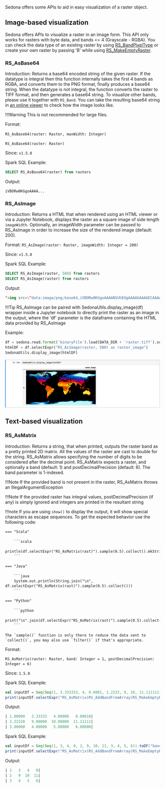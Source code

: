 Sedona offers some APIs to aid in easy visualization of a raster object.

## Image-based visualization

Sedona offers APIs to visualize a raster in an image form. This API only works for rasters with byte data, and bands <= 4 (Grayscale - RGBA). You can check the data type of an existing raster by using [RS_BandPixelType](../Raster-operators/#rs_bandpixeltype) or create your own raster by passing 'B' while using [RS_MakeEmptyRaster](../Raster-loader/#rs_makeemptyraster).

### RS_AsBase64

Introduction: Returns a base64 encoded string of the given raster. If the datatype is integral then this function internally takes the first 4 bands as RGBA, and converts them to the PNG format, finally produces a base64 string. When the datatype is not integral, the function converts the raster to TIFF format, and then generates a base64 string. To visualize other bands, please use it together with `RS_Band`. You can take the resulting base64 string in [an online viewer](https://base64-viewer.onrender.com/) to check how the image looks like.

!!!Warning
    This is not recommended for large files.

Format:

`RS_AsBase64(raster: Raster, maxWidth: Integer)`

`RS_AsBase64(raster: Raster)`

Since: `v1.5.0`

Spark SQL Example:

```sql
SELECT RS_AsBase64(raster) from rasters
```

Output:

```
iVBORw0KGgoAAAA...
```

### RS_AsImage

Introduction: Returns a HTML that when rendered using an HTML viewer or via a Jupyter Notebook, displays the raster as a square image of side length `imageWidth`. Optionally, an imageWidth parameter can be passed to RS_AsImage in order to increase the size of the rendered image (default: 200).

Format: `RS_AsImage(raster: Raster, imageWidth: Integer = 200)`

Since: `v1.5.0`

Spark SQL Example:

```sql
SELECT RS_AsImage(raster, 500) from rasters
SELECT RS_AsImage(raster) from rasters
```

Output:

```html
"<img src=\"data:image/png;base64,iVBORw0KGgoAAAANSUhEUgAAAAUAAAAECAAAAABjWKqcAAAAIElEQVR42mPgPfGfkYUhhfcBNw+DT1KihS6DqLKztjcATWMFp9rkkJgAAAAASUVORK5CYII=\" width=\"200\" />";
```

!!!Tip
    RS_AsImage can be paired with SedonaUtils.display_image(df) wrapper inside a Jupyter notebook to directly print the raster as an image in the output, where the 'df' parameter is the dataframe containing the HTML data provided by RS_AsImage

Example:

```python
df = sedona.read.format('binaryFile').load(DATA_DIR + 'raster.tiff').selectExpr("RS_FromGeoTiff(content) as raster")
htmlDF = df.selectExpr("RS_AsImage(raster, 500) as raster_image")
SedonaUtils.display_image(htmlDF)
```

![Output](../../image/DisplayImage.png)

## Text-based visualization

### RS_AsMatrix

Introduction: Returns a string, that when printed, outputs the raster band as a pretty printed 2D matrix. All the values of the raster are cast to double for the string. RS_AsMatrix allows specifying the number of digits to be considered after the decimal point.
RS_AsMatrix expects a raster, and optionally a band (default: 1) and postDecimalPrecision (default: 6). The band parameter is 1-indexed.

!!!Note
    If the provided band is not present in the raster, RS_AsMatrix throws an IllegalArgumentException

!!!Note
    If the provided raster has integral values, postDecimalPrecision (if any) is simply ignored and integers are printed in the resultant string

!!!note
    If you are using `show()` to display the output, it will show special characters as escape sequences. To get the expected behavior use the following code:

    === "Scala"

        ```scala
        println(df.selectExpr("RS_AsMatrix(rast)").sample(0.5).collect().mkString("\n"))
        ```

    === "Java"

        ```java
        System.out.println(String.join("\n", df.selectExpr("RS_AsMatrix(rast)").sample(0.5).collect()))
        ```

    === "Python"

        ```python
        print("\n".join(df.selectExpr("RS_AsMatrix(rast)").sample(0.5).collect()))
        ```

    The `sample()` function is only there to reduce the data sent to `collect()`, you may also use `filter()` if that's appropriate.

Format:

```
RS_AsMatrix(raster: Raster, band: Integer = 1, postDecimalPrecision: Integer = 6)
```

Since: `1.5.0`

Spark SQL Example:

```scala
val inputDf = Seq(Seq(1, 3.333333, 4, 0.0001, 2.2222, 9, 10, 11.11111111, 3, 4, 5, 6)).toDF("band")
print(inputDf.selectExpr("RS_AsMatrix(RS_AddBandFromArray(RS_MakeEmptyRaster(1, 'd', 4, 3, 0, 0, 1, -1, 0, 0, 0), band, 1, 0))").sample(0.5).collect()(0))
```

Output:

```sql
| 1.00000   3.33333   4.00000   0.00010|
| 2.22220   9.00000  10.00000  11.11111|
| 3.00000   4.00000   5.00000   6.00000|
```

Spark SQL Example:

```scala
val inputDf = Seq(Seq(1, 3, 4, 0, 2, 9, 10, 11, 3, 4, 5, 6)).toDF("band")
print(inputDf.selectExpr("RS_AsMatrix(RS_AddBandFromArray(RS_MakeEmptyRaster(1, 'i', 4, 3, 0, 0, 1, -1, 0, 0, 0), band, 1, 0))").sample(0.5).collect()(0))
```

Output:
```sql
| 1   3   4   0|
| 2   9  10  11|
| 3   4   5   6|
```

